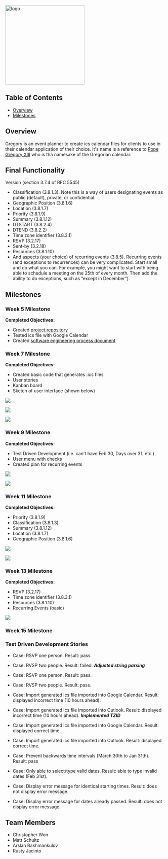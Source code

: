 <a href='https://team-pickled-plums.github.io/Gregory.github.io/'>
    <img src="images/Greg.jpg" alt="logo" width="250" height="250"/>
</a>

## Table of Contents

* [Overview](#overview)
* [Milestones](#milestones)

## Overview
Gregory is an event planner to create ics calendar files for clients to use in their calendar application of their
 choice. It's name is a reference to [Pope Gregory XIII](https://en.wikipedia.org/wiki/Pope_Gregory_XIII) who is tha
  namesake of the Gregorian calendar.
  
## Final Functionality
Version (section 3.7.4 of RFC 5545) 
* Classification (3.8.1.3). Note this is a way of users designating events as
public (default), private, or confidential.
* Geographic Position (3.8.1.6)
* Location (3.8.1.7)
* Priority (3.8.1.9)
* Summary (3.8.1.12) 
* DTSTART (3.8.2.4) 
* DTEND (3.8.2.2) 
* Time zone identifier (3.8.3.1)
* RSVP (3.2.17)
* Sent-by (3.2.18)
* Resources (3.8.1.10)
* And aspects (your choice) of recurring events (3.8.5). Recurring events (and
exceptions to recurrences) can be very complicated. Start small and do what
you can. For example, you might want to start with being able to schedule a
meeting on the 25th of every month. Then add the ability to do exceptions,
such as “except in December”).

 
## Milestones

### Week 5 Milestone
**Completed Objectives:**
* Created [project repository](https://github.com/Team-Pickled-Plums)
* Tested ics file with Google Calendar
* Created [software engineering process document](https://docs.google.com/document/d/1Yua-Onoxcz0KLDCkWDWWIjIUD_rV3oQIrFKp3TF4Syo/edit?usp=sharing)

### Week 7 Milestone
**Completed Objectives:**
* Created basic code that generates .ics files
* User stories
* Kanban board
* Sketch of user interface (shown below)

![](images/landing.jpg)

![](images/sign.jpg)

![](images/event.jpg)

### Week 9 Milestone
**Completed Objectives:**
* Test Driven Development (i.e. can't have Feb 30, Days over 31, etc.)
* User menu with checks
* Created plan for recurring events

![](images/home.png)

![](images/form.png)

### Week 11 Milestone
**Completed Objectives:**
* Priority (3.8.1.9)
* Classification (3.8.1.3) 
* Summary (3.8.1.12) 
* Location (3.8.1.7)
* Geographic Position (3.8.1.6)

![](images/landing2.png)

![](images/form2.png)

### Week 13 Milestone
**Completed Objectives:**
* RSVP (3.2.17)
* Time zone identifier (3.8.3.1)
* Resources (3.8.1.10)
* Recurring Events (basic)

![](images/form3.png)

### Week 15 Milestone

### Test Driven Development Stories
* Case: RSVP one person. Result: pass.
* Case: RVSP two people. Result: failed.
***Adjusted string parsing***
* Case: RSVP one person. Result: pass.
* Case: RVSP two people. Result: pass.

* Case: Import generated ics file imported into Google Calendar. Result: displayed incorrect time (10 hours ahead).
* Case: Import generated ics file imported into Outlook. Result: displayed incorrect time (10 hours ahead).
***Implemented TZID***
* Case: Import generated ics file imported into Google Calendar. Result: displayed correct time.
* Case: Import generated ics file imported into Outlook. Result: displayed correct time.

* Case: Prevent backwards time intervals (March 30th to Jan 31th). Result: pass 

* Case: Only able to select/type valid dates. Result: able to type invalid dates (Feb 31st). 

* Case: Display error message for identical starting times. Result: does not display error message. 

* Case: Display error message for dates already passed. Result: does not display error message. 
 
## Team Members
- Christopher Won
- Matt Schultz
- Arslan Rakhmankulov
- Rusty Jacinto
